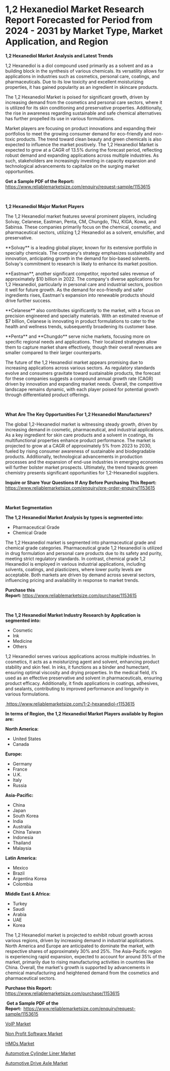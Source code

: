 <p><h1>1,2 Hexanediol Market Research Report Forecasted for Period from 2024 -  2031 by Market Type, Market Application, and Region</h1></p><p><strong>1,2 Hexanediol Market Analysis and Latest Trends</strong></p>
<p><p>1,2 Hexanediol is a diol compound used primarily as a solvent and as a building block in the synthesis of various chemicals. Its versatility allows for applications in industries such as cosmetics, personal care, coatings, and pharmaceuticals. Due to its low toxicity and excellent moisturizing properties, it has gained popularity as an ingredient in skincare products.</p><p>The 1,2 Hexanediol Market is poised for significant growth, driven by increasing demand from the cosmetics and personal care sectors, where it is utilized for its skin conditioning and preservative properties. Additionally, the rise in awareness regarding sustainable and safe chemical alternatives has further propelled its use in various formulations. </p><p>Market players are focusing on product innovations and expanding their portfolios to meet the growing consumer demand for eco-friendly and non-toxic products. The trend toward clean beauty and green chemicals is also expected to influence the market positively. The 1,2 Hexanediol Market is expected to grow at a CAGR of 13.5% during the forecast period, reflecting robust demand and expanding applications across multiple industries. As such, stakeholders are increasingly investing in capacity expansion and technological advancements to capitalize on the surging market opportunities.</p></p>
<p><strong>Get a Sample PDF of the Report:&nbsp;</strong> <a href="https://www.reliablemarketsize.com/enquiry/request-sample/1153615?utm_campaign=1133&utm_medium=2&utm_source=Github&utm_content=ia&utm_term=17112024&utm_id=12-hexanediol">https://www.reliablemarketsize.com/enquiry/request-sample/1153615</a></p>
<p>&nbsp;</p>
<p><strong>1,2 Hexanediol Major Market Players</strong></p>
<p><p>The 1,2 Hexanediol market features several prominent players, including Solvay, Celanese, Eastman, Penta, CM, Chungdo, TNJ, KIGA, Kowa, and Sabinsa. These companies primarily focus on the chemical, cosmetic, and pharmaceutical sectors, utilizing 1,2 Hexanediol as a solvent, emulsifier, and preservative.</p><p>**Solvay** is a leading global player, known for its extensive portfolio in specialty chemicals. The company's strategy emphasizes sustainability and innovation, anticipating growth in the demand for bio-based solvents. Solvay's commitment to research is likely to enhance its market position.</p><p>**Eastman**, another significant competitor, reported sales revenue of approximately $10 billion in 2022. The company's diverse applications for 1,2 Hexanediol, particularly in personal care and industrial sectors, position it well for future growth. As the demand for eco-friendly and safer ingredients rises, Eastman's expansion into renewable products should drive further success.</p><p>**Celanese** also contributes significantly to the market, with a focus on precision engineered and specialty materials. With an estimated revenue of $7 billion, Celanese is innovating in product formulations to cater to the health and wellness trends, subsequently broadening its customer base.</p><p>**Penta** and **Chungdo** serve niche markets, focusing more on specific regional needs and applications. Their localized strategies allow them to capture market share effectively, though their overall revenues are smaller compared to their larger counterparts.</p><p>The future of the 1,2 Hexanediol market appears promising due to increasing applications across various sectors. As regulatory standards evolve and consumers gravitate toward sustainable products, the forecast for these companies suggests a compound annual growth rate (CAGR) driven by innovation and expanding market needs. Overall, the competitive landscape remains dynamic, with each player poised for potential growth through differentiated product offerings.</p></p>
<p>&nbsp;</p>
<p><strong>What Are The Key Opportunities For 1,2 Hexanediol Manufacturers?</strong></p>
<p><p>The global 1,2-Hexanediol market is witnessing steady growth, driven by increasing demand in cosmetic, pharmaceutical, and industrial applications. As a key ingredient for skin care products and a solvent in coatings, its multifunctional properties enhance product performance. The market is projected to grow at a CAGR of approximately 5% from 2023 to 2030, fueled by rising consumer awareness of sustainable and biodegradable products. Additionally, technological advancements in production processes and the expansion of end-use industries in emerging economies will further bolster market prospects. Ultimately, the trend towards green chemistry presents significant opportunities for 1,2-Hexanediol suppliers.</p></p>
<p><strong>Inquire or Share Your Questions If Any Before Purchasing This Report:</strong> <a href="https://www.reliablemarketsize.com/enquiry/pre-order-enquiry/1153615?utm_campaign=1133&utm_medium=2&utm_source=Github&utm_content=ia&utm_term=17112024&utm_id=12-hexanediol">https://www.reliablemarketsize.com/enquiry/pre-order-enquiry/1153615</a></p>
<p>&nbsp;</p>
<p><strong>Market Segmentation</strong></p>
<p><strong>The 1,2 Hexanediol Market Analysis by types is segmented into:</strong></p>
<p><ul><li>Pharmaceutical Grade</li><li>Chemical Grade</li></ul></p>
<p><p>The 1,2 Hexanediol market is segmented into pharmaceutical grade and chemical grade categories. Pharmaceutical grade 1,2 Hexanediol is utilized in drug formulation and personal care products due to its safety and purity, meeting strict regulatory standards. In contrast, chemical grade 1,2 Hexanediol is employed in various industrial applications, including solvents, coatings, and plasticizers, where lower purity levels are acceptable. Both markets are driven by demand across several sectors, influencing pricing and availability in response to market trends.</p></p>
<p><strong>Purchase this Report:&nbsp;</strong><a href="https://www.reliablemarketsize.com/purchase/1153615?utm_campaign=1133&utm_medium=2&utm_source=Github&utm_content=ia&utm_term=17112024&utm_id=12-hexanediol">https://www.reliablemarketsize.com/purchase/1153615</a></p>
<p>&nbsp;</p>
<p><strong>The 1,2 Hexanediol Market Industry Research by Application is segmented into:</strong></p>
<p><ul><li>Cosmetic</li><li>Ink</li><li>Medicine</li><li>Others</li></ul></p>
<p><p>1,2 Hexanediol serves various applications across multiple industries. In cosmetics, it acts as a moisturizing agent and solvent, enhancing product stability and skin feel. In inks, it functions as a binder and humectant, ensuring optimal viscosity and drying properties. In the medical field, it’s used as an effective preservative and solvent in pharmaceuticals, ensuring product efficacy. Additionally, it finds applications in coatings, adhesives, and sealants, contributing to improved performance and longevity in various formulations.</p></p>
<p><a href="https://www.reliablemarketsize.com/1-2-hexanediol-r1153615?utm_campaign=1133&utm_medium=2&utm_source=Github&utm_content=ia&utm_term=17112024&utm_id=12-hexanediol">&nbsp;https://www.reliablemarketsize.com/1-2-hexanediol-r1153615</a></p>
<p><strong>In terms of Region, the 1,2 Hexanediol Market Players available by Region are:</strong></p>
<p>
    <p> <strong> North America: </strong>
        <ul>
            <li>United States</li>
            <li>Canada</li>
        </ul>
        </p> 
    <p> <strong> Europe: </strong>
        <ul>
            <li>Germany</li>
            <li>France</li>
            <li>U.K.</li>
            <li>Italy</li>
            <li>Russia</li>
        </ul>
        </p> 
    <p> <strong> Asia-Pacific: </strong>
        <ul>
            <li>China</li>
            <li>Japan</li>
            <li>South Korea</li>
            <li>India</li>
            <li>Australia</li>
            <li>China Taiwan</li>
            <li>Indonesia</li>
            <li>Thailand</li>
            <li>Malaysia</li>
        </ul>
        </p> 
    <p> <strong> Latin America: </strong>
        <ul>
            <li>Mexico</li>
            <li>Brazil</li>
            <li>Argentina Korea</li>
            <li>Colombia</li>
        </ul>
        </p> 
    <p> <strong> Middle East & Africa: </strong>
        <ul>
            <li>Turkey</li>
            <li>Saudi</li>
            <li>Arabia</li>
            <li>UAE</li>
            <li>Korea</li>
        </ul>
    </p>
    </p>
<p><p>The 1,2 Hexanediol market is projected to exhibit robust growth across various regions, driven by increasing demand in industrial applications. North America and Europe are anticipated to dominate the market, with respective shares of approximately 30% and 25%. The Asia-Pacific region is experiencing rapid expansion, expected to account for around 35% of the market, primarily due to rising manufacturing activities in countries like China. Overall, the market's growth is supported by advancements in chemical manufacturing and heightened demand from the cosmetics and pharmaceutical sectors.</p></p>
<p><strong>Purchase this Report: </strong><a href="https://www.reliablemarketsize.com/purchase/1153615?utm_campaign=1133&utm_medium=2&utm_source=Github&utm_content=ia&utm_term=17112024&utm_id=12-hexanediol">https://www.reliablemarketsize.com/purchase/1153615</a></p>
<p>&nbsp;<strong>Get a Sample PDF of the Report:&nbsp;&nbsp;</strong><a href="https://www.reliablemarketsize.com/enquiry/request-sample/1153615?utm_campaign=1133&utm_medium=2&utm_source=Github&utm_content=ia&utm_term=17112024&utm_id=12-hexanediol">https://www.reliablemarketsize.com/enquiry/request-sample/1153615</a></p>
<p><strong></strong></p>
<p><p><a href="https://www.linkedin.com/pulse/navigating-global-voip-market-from-trends-strategy-2024-2031-lsqvf?utm_campaign=1133&utm_medium=2&utm_source=Github&utm_content=ia&utm_term=17112024&utm_id=12-hexanediol">VoIP Market</a></p><p><a href="https://issuu.com/reportprime-2/docs/non-profit-software-market-size-203_2d04c22def31e9?utm_campaign=1133&utm_medium=2&utm_source=Github&utm_content=ia&utm_term=17112024&utm_id=12-hexanediol">Non Profit Software Market</a></p><p><a href="https://issuu.com/reportprime-2/docs/hmos-market-size-2030.pptx_ced4c0d2b9bfb1?utm_campaign=1133&utm_medium=2&utm_source=Github&utm_content=ia&utm_term=17112024&utm_id=12-hexanediol">HMOs Market</a></p><p><a href="https://www.linkedin.com/pulse/global-perspectives-automotive-cylinder-liner-market-trends-ujgee?utm_campaign=1133&utm_medium=2&utm_source=Github&utm_content=ia&utm_term=17112024&utm_id=12-hexanediol">Automotive Cylinder Liner Market</a></p><p><a href="https://www.linkedin.com/pulse/driving-forces-global-automotive-drive-axle-market-trends-sc14e?utm_campaign=1133&utm_medium=2&utm_source=Github&utm_content=ia&utm_term=17112024&utm_id=12-hexanediol">Automotive Drive Axle Market</a></p></p>